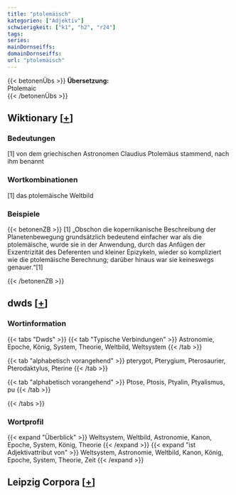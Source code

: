 ```yaml
---
title: "ptolemäisch"
kategorien: ["Adjektiv"]
schwierigkeit: ["k1", "h2", "r24"]
tags:
series:
mainDornseiffs:
domainDornseiffs:
url: "ptolemäisch"
---
```


{{< betonenÜbs >}}
**Übersetzung:**  
Ptolemaic  
{{< /betonenÜbs >}}

## Wiktionary [[+](https://de.wiktionary.org/wiki/ptolemäisch)]

### Bedeutungen
[1] von dem griechischen Astronomen Claudius Ptolemäus stammend, nach ihm benannt  

### Wortkombinationen
[1] das ptolemäische Weltbild  

### Beispiele
{{< betonenZB >}}
[1] „Obschon die kopernikanische Beschreibung der Planetenbewegung grundsätzlich bedeutend einfacher war als die ptolemäische, wurde sie in der Anwendung, durch das Anfügen der Exzentrizität des Deferenten und kleiner Epizykeln, wieder so kompliziert wie die ptolemäische Berechnung; darüber hinaus war sie keineswegs genauer.“[1]  

{{< /betonenZB >}}


## dwds [[+](https://www.dwds.de/wb/ptolemäisch)]

### Wortinformation
{{< tabs "Dwds" >}}
{{< tab "Typische Verbindungen" >}}
Astronomie, Epoche, König, System, Theorie, Weltbild, Weltsystem
{{< /tab >}}

{{< tab "alphabetisch vorangehend" >}}
pterygot, Pterygium, Pterosaurier, Pterodaktylus, Pterine
{{< /tab >}}

{{< tab "alphabetisch vorangehend" >}}
Ptose, Ptosis, Ptyalin, Ptyalismus, pu
{{< /tab >}}

{{< /tabs >}}

### Wortprofil
{{< expand "Überblick" >}} Weltsystem, Weltbild, Astronomie, Kanon, Epoche, System, König, Theorie {{< /expand >}}
{{< expand "ist Adjektivattribut von" >}} Weltsystem, Astronomie, Weltbild, Kanon, König, Epoche, System, Theorie, Zeit {{< /expand >}}

## Leipzig Corpora [[+](https://corpora.uni-leipzig.de/en/res?word=ptolemäisch&corpusId=deu_newscrawl-public_2018)]

